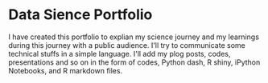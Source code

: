 # Data Sience Portfolio

I have created this portfolio to explian my science journey and my learnings during this journey with a public audience. I'll try to communicate some technical stuffs in a simple language. I'll add my plog posts, codes, presentations and so on in the form of codes, Python dash, R shiny, iPython Notebooks, and R markdown files.
